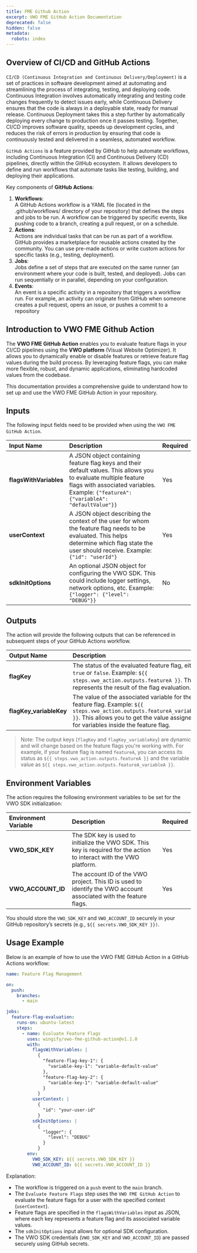 ```yaml
---
title: FME Github Action
excerpt: VWO FME GitHub Action Documentation
deprecated: false
hidden: false
metadata:
  robots: index
---
```

## Overview of CI/CD and GitHub Actions

`CI/CD (Continuous Integration and Continuous Delivery/Deployment)` is a set of practices in software development aimed at automating and streamlining the process of integrating, testing, and deploying code. Continuous Integration involves automatically integrating and testing code changes frequently to detect issues early, while Continuous Delivery ensures that the code is always in a deployable state, ready for manual release. Continuous Deployment takes this a step further by automatically deploying every change to production once it passes testing. Together, CI/CD improves software quality, speeds up development cycles, and reduces the risk of errors in production by ensuring that code is continuously tested and delivered in a seamless, automated workflow.

`GitHub Actions` is a feature provided by GitHub to help automate workflows, including Continuous Integration (CI) and Continuous Delivery (CD) pipelines, directly within the GitHub ecosystem. It allows developers to define and run workflows that automate tasks like testing, building, and deploying their applications.

Key components of **GitHub Actions**:

1. **Workflows**:\
   A GitHub Actions workflow is a YAML file (located in the .github/workflows/ directory of your repository) that defines the steps and jobs to be run. A workflow can be triggered by specific events, like pushing code to a branch, creating a pull request, or on a schedule.
2. **Actions**:\
   Actions are individual tasks that can be run as part of a workflow. GitHub provides a marketplace for reusable actions created by the community. You can use pre-made actions or write custom actions for specific tasks (e.g., testing, deployment).
3. **Jobs**:\
   Jobs define a set of steps that are executed on the same runner (an environment where your code is built, tested, and deployed). Jobs can run sequentially or in parallel, depending on your configuration.
4. **Events**:\
   An event is a specific activity in a repository that triggers a workflow run. For example, an activity can originate from GitHub when someone creates a pull request, opens an issue, or pushes a commit to a repository

## Introduction to VWO FME Github Action

The **VWO FME GitHub Action** enables you to evaluate feature flags in your CI/CD pipelines using the **VWO platform** (Visual Website Optimizer). It allows you to dynamically enable or disable features or retrieve feature flag values during the build process. By leveraging feature flags, you can make more flexible, robust, and dynamic applications, eliminating hardcoded values from the codebase.

This documentation provides a comprehensive guide to understand how to set up and use the VWO FME GitHub Action in your repository.

## Inputs

The following input fields need to be provided when using the `VWO FME GitHub Action`.

| Input Name             | Description                                                                                                                                                                                               | Required |
| :--------------------- | :-------------------------------------------------------------------------------------------------------------------------------------------------------------------------------------------------------- | :------- |
| **flagsWithVariables** | A JSON object containing feature flag keys and their default values. This allows you to evaluate multiple feature flags with associated variables. Example: `{"featureA": {"variableA": "defaultValue"}}` | Yes      |
| **userContext**        | A JSON object describing the context of the user for whom the feature flag needs to be evaluated. This helps determine which flag state the user should receive. Example: `{"id": "userId"}`              | Yes      |
| **sdkInitOptions**     | An optional JSON object for configuring the VWO SDK. This could include logger settings, network options, etc. Example: `{"logger": {"level": "DEBUG"}}`                                                  | No       |

## Outputs

The action will provide the following outputs that can be referenced in subsequent steps of your GitHub Actions workflow.

| Output Name              | Description                                                                                                                                                                                                |
| :----------------------- | :--------------------------------------------------------------------------------------------------------------------------------------------------------------------------------------------------------- |
| **flagKey**              | The status of the evaluated feature flag, either `true` or `false`. Example: `${{ steps.vwo_action.outputs.featureA }}`. This represents the result of the flag evaluation.                                |
| **flagKey\_variableKey** | The value of the associated variable for the feature flag. Example: `${{ steps.vwo_action.outputs.featureA_variableA }}`. This allows you to get the value assigned for variables inside the feature flag. |

> Note: The output keys (`flagKey` and `flagKey_variableKey`) are dynamic and will change based on the feature flags you're working with. For example, if your feature flag is named `featureA`, you can access its status as `${{ steps.vwo_action.outputs.featureA }}` and the variable value as `${{ steps.vwo_action.outputs.featureA_variableA }}`.

## Environment Variables

The action requires the following environment variables to be set for the VWO SDK initialization:

| Environment Variable | Description                                                                                                           | Required |
| :------------------- | :-------------------------------------------------------------------------------------------------------------------- | :------- |
| **VWO\_SDK\_KEY**    | The SDK key is used to initialize the VWO SDK. This key is required for the action to interact with the VWO platform. | Yes      |
| **VWO\_ACCOUNT\_ID** | The account ID of the VWO project. This ID is used to identify the VWO account associated with the feature flags.     | Yes      |

You should store the `VWO_SDK_KEY` and `VWO_ACCOUNT_ID` securely in your GitHub repository’s secrets (e.g., `${{ secrets.VWO_SDK_KEY }})`.

## Usage Example

Below is an example of how to use the VWO FME GitHub Action in a GitHub Actions workflow:

```yaml
name: Feature Flag Management

on:
  push:
    branches:
      - main

jobs:
  feature-flag-evaluation:
    runs-on: ubuntu-latest
    steps:
      - name: Evaluate Feature Flags
        uses: wingify/vwo-fme-github-action@v1.1.0
        with:
          flagsWithVariables: |
            {
              "feature-flag-key-1": {
                "variable-key-1": "variable-default-value"
              },
              "feature-flag-key-2": {
                "variable-key-1": "variable-default-value"
              }
            }
          userContext: |
            {
              "id": "your-user-id"
            }
          sdkInitOptions: |
            {
              "logger": {
                "level": "DEBUG"
              }
            }
        env:
          VWO_SDK_KEY: ${{ secrets.VWO_SDK_KEY }}
          VWO_ACCOUNT_ID: ${{ secrets.VWO_ACCOUNT_ID }}

```

Explanation:

* The workflow is triggered on a `push` event to the `main` branch.
* The `Evaluate Feature Flags` step uses the `VWO FME GitHub Action` to evaluate the feature flags for a user with the specified context (`userContext`).
* Feature flags are specified in the `flagsWithVariables` input as JSON, where each key represents a feature flag and its associated variable values.
* The `sdkInitOptions` input allows for optional SDK configuration.
* The VWO SDK credentials (`VWO_SDK_KEY` and `VWO_ACCOUNT_ID`) are passed securely using GitHub secrets.